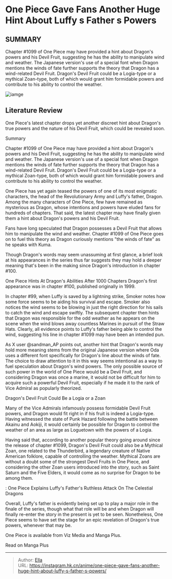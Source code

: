 # One Piece Gave Fans Another Huge Hint About Luffy s Father s Powers


## SUMMARY 



  Chapter #1099 of One Piece may have provided a hint about Dragon&#39;s powers and his Devil Fruit, suggesting he has the ability to manipulate wind and weather.   The Japanese version&#39;s use of a special font when Dragon mentions the winds of fate further supports the theory that Dragon has a wind-related Devil Fruit.   Dragon&#39;s Devil Fruit could be a Logia-type or a mythical Zoan-type, both of which would grant him formidable powers and contribute to his ability to control the weather.  

![iamge](https://static1.srcdn.com/wordpress/wp-content/uploads/2023/11/dragon-from-one-piece-featuring-a-still-from-loguetown-with-dragon-standing-in-the-rain-1.jpg)

## Literature Review

One Piece&#39;s latest chapter drops yet another discreet hint about Dragon&#39;s true powers and the nature of his Devil Fruit, which could be revealed soon.





Summary

  Chapter #1099 of One Piece may have provided a hint about Dragon&#39;s powers and his Devil Fruit, suggesting he has the ability to manipulate wind and weather.   The Japanese version&#39;s use of a special font when Dragon mentions the winds of fate further supports the theory that Dragon has a wind-related Devil Fruit.   Dragon&#39;s Devil Fruit could be a Logia-type or a mythical Zoan-type, both of which would grant him formidable powers and contribute to his ability to control the weather.  







One Piece has yet again teased the powers of one of its most enigmatic characters, the head of the Revolutionary Army and Luffy&#39;s father, Dragon. Among the many characters of One Piece, few have remained as mysterious as Dragon, whose intentions and powers have eluded fans for hundreds of chapters. That said, the latest chapter may have finally given them a hint about Dragon&#39;s powers and his Devil Fruit.

Fans have long speculated that Dragon possesses a Devil Fruit that allows him to manipulate the wind and weather. Chapter #1099 of One Piece goes on to fuel this theory as Dragon curiously mentions &#34;the winds of fate&#34; as he speaks with Kuma.

          

Though Dragon&#39;s words may seem unassuming at first glance, a brief look at his appearances in the series thus far suggests they may hold a deeper meaning that&#39;s been in the making since Dragon&#39;s introduction in chapter #100.





 One Piece Hints At Dragon&#39;s Abilities After 1000 Chapters 
Dragon&#39;s first appearance was in chapter #100, published originally in 1999.
          

In chapter #99, when Luffy is saved by a lightning strike, Smoker notes how some force seems to be aiding his survival and escape. Smoker also notices the wind seems to be blowing in just the right direction for his sails to catch the wind and escape swiftly. The subsequent chapter then hints that Dragon was responsible for the odd weather as he appears on the scene when the wind blows away countless Marines in pursuit of the Straw Hats. Clearly, all evidence points to Luffy&#39;s father being able to control the wind, suggesting his line in chapter #1099 may have been an intended pun.


 




As X user @sandman_AP points out, another hint that Dragon&#39;s words may hold more meaning stems from the original Japanese version where Oda uses a different font specifically for Dragon&#39;s line about the winds of fate. The choice to draw attention to it in this way seems intentional as a way to fuel speculation about Dragon&#39;s wind powers. The only possible source of such power in the world of One Piece would be a Devil Fruit, and considering Dragon was once a marine, it would not be difficult for him to acquire such a powerful Devil Fruit, especially if he made it to the rank of Vice Admiral as popularly theorized.



 Dragon&#39;s Devil Fruit Could Be a Logia or a Zoan 
          

Many of the Vice Admirals infamously possess formidable Devil Fruit powers, and Dragon would fit right in if his fruit is indeed a Logia-type. Having witnessed the state of Punk Hazard following the battle between Akainu and Aokiji, it would certainly be possible for Dragon to control the weather of an area as large as Loguetown with the powers of a Logia.




Having said that, according to another popular theory going around since the release of chapter #1099, Dragon&#39;s Devil Fruit could also be a Mythical Zoan, one related to the Thunderbird, a legendary creature of Native American folklore, capable of controlling the weather. Mythical Zoans are without a doubt some of the strongest Devil Fruits in One Piece, and considering the other Zoan users introduced into the story, such as Saint Saturn and the Five Elders, it would come as no surprise for Dragon to be among them.

 : One Piece Explains Luffy&#39;s Father&#39;s Ruthless Attack On The Celestial Dragons

Overall, Luffy&#39;s father is evidently being set up to play a major role in the finale of the series, though what that role will be and when Dragon will finally re-enter the story in the present is yet to be seen. Nonetheless, One Piece seems to have set the stage for an epic revelation of Dragon&#39;s true powers, whenever that may be.

One Piece is available from Viz Media and Manga Plus.




Read on Manga Plus



---

> Author: [Ella](https://instagram.hk.cn/)  
> URL: https://instagram.hk.cn/anime/one-piece-gave-fans-another-huge-hint-about-luffy-s-father-s-powers/  

